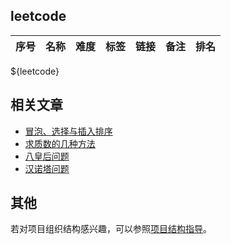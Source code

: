 ## leetcode
| 序号 | 名称 | 难度 | 标签 | 链接 | 备注 | 排名 |
| :----:| :---- | :----: | :----: | :----: | :---- | :---- |
${leetcode}

## 相关文章
- [冒泡、选择与插入排序](https://vv13.cn/Algorithm/%E5%86%92%E6%B3%A1%E3%80%81%E9%80%89%E6%8B%A9%E4%B8%8E%E6%8F%92%E5%85%A5%E6%8E%92%E5%BA%8F/)
- [求质数的几种方法](https://vv13.cn/Algorithm/%E6%B1%82%E8%B4%A8%E6%95%B0%E7%9A%84%E5%87%A0%E7%A7%8D%E6%96%B9%E6%B3%95/)
- [八皇后问题](https://vv13.cn/Algorithm/%E5%85%AB%E7%9A%87%E5%90%8E%E9%97%AE%E9%A2%98/)
- [汉诺塔问题](https://vv13.cn/Algorithm/%E6%B1%89%E8%AF%BA%E5%A1%94%E9%97%AE%E9%A2%98/)

## 其他
若对项目组织结构感兴趣，可以参照[项目结构指导](./structure_guide.md)。
